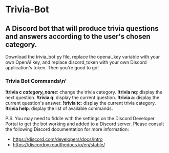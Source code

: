 # Trivia-Bot
## A Discord bot that will produce trivia questions and answers according to the user's chosen category. 
Download the trivia_bot.py file, replace the openai_key variable with your own OpenAI key, and replace discord_token with your own Discord application's token. Then you're good to go!
### Trivia Bot Commands\n'
**!trivia c *category_name***: change the trivia category.
**!trivia nq**: display the next question.
**!trivia q**: display the current question.
**!trivia a**: display the current question\'s answer.
**!trivia tc**: display the current trivia category.
**!trivia help**: display the list of available commands.

P.S. You may need to fiddle with the settings on the Discord Developer Portal to get the bot working
and added to a Discord server. Please consult the following Discord documentation for more information: 
+ https://discord.com/developers/docs/intro 
+ https://discordpy.readthedocs.io/en/stable/
